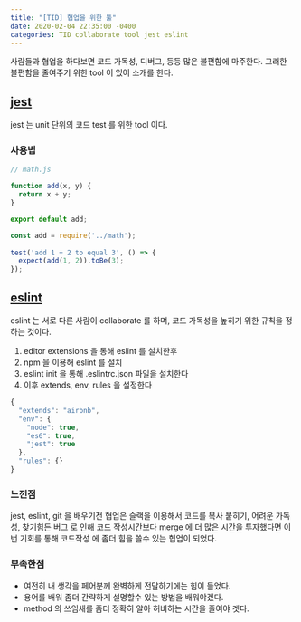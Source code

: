 ```yaml
---
title: "[TID] 협업을 위한 툴"
date: 2020-02-04 22:35:00 -0400
categories: TID collaborate tool jest eslint
---
```

사람들과 협업을 하다보면 코드 가독성, 디버그, 등등 많은 불편함에 마주한다. 그러한 불편함을 줄여주기 위한 tool 이 있어 소개를 한다.
## [jest](https://jestjs.io/)
jest 는 unit 단위의 코드 test 를 위한 tool 이다.
### 사용법
```js
// math.js

function add(x, y) {
  return x + y;
}

export default add;
```

```js
const add = require('../math');
 
test('add 1 + 2 to equal 3', () => {
  expect(add(1, 2)).toBe(3);
});
```

## [eslint](https://eslint.org/)
eslint 는 서로 다른 사람이 collaborate 를 하며, 코드 가독성을 높히기 위한 규칙을 정하는 것이다. <br/>
1. editor extensions 을 통해 eslint 를 설치한후
2. npm 을 이용해 eslint 를 설치
3. eslint init 을 통해 .eslintrc.json 파일을 설치한다
4. 이후 extends, env, rules 을 설정한다
```js
{
  "extends": "airbnb",
  "env": {
    "node": true,
    "es6": true,
    "jest": true
  },
  "rules": {}
}
```

### 느낀점
jest, eslint, git 을 배우기전 협업은 슬랙을 이용해서 코드를 복사 붙히기, 어려운 가독성, 찾기힘든 버그 로 
인해 코드 작성시간보다 merge 에 더 많은 시간을 투자했다면 이번 기회를 통해 코드작성 에 좀더 힘을 쓸수 있는 협업이 되었다.

### 부족한점
- 여전히 내 생각을 페어분께 완벽하게 전달하기에는 힘이 들었다.
- 용어를 배워 좀더 간략하게 설명할수 있는 방법을 배워야겠다.
- method 의 쓰임새를 좀더 정확히 알아 허비하는 시간을 줄여야 겟다.
